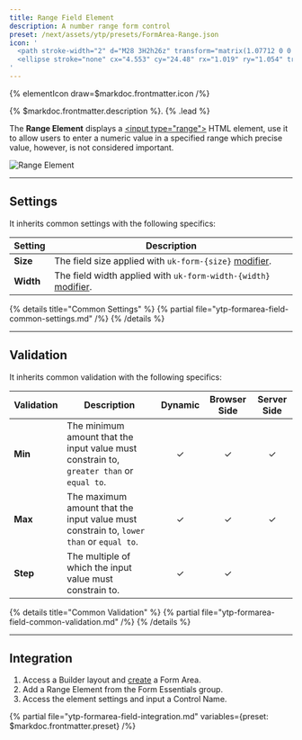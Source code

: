 ```yaml
---
title: Range Field Element
description: A number range form control
preset: /next/assets/ytp/presets/FormArea-Range.json
icon: '
  <path stroke-width="2" d="M28 3H2h26z" transform="matrix(1.07712 0 0 1 -1.16509 12)"/>
  <ellipse stroke="none" cx="4.553" cy="24.48" rx="1.019" ry="1.054" transform="matrix(4.6174 0 0 4.42474 -6.02189 -93.31628)"/>
'
---
```


{% elementIcon draw=$markdoc.frontmatter.icon /%}

{% $markdoc.frontmatter.description %}. {% .lead %}

The **Range Element** displays a [\<input type="range"\>](https://developer.mozilla.org/en-US/docs/Web/HTML/Element/input/range) HTML element, use it to allow users to enter a numeric value in a specified range which precise value, however, is not considered important.

![Range Element](/next/assets/ytp/forms/fields/range.webp)

---

## Settings

It inherits common settings with the following specifics:

| Setting | Description |
| ------- | ----------- |
| **Size** | The field size applied with `uk-form-{size}` [modifier](https://getuikit.com/docs/form#size-modifiers). |
| **Width** | The field width applied with `uk-form-width-{width}` [modifier](https://getuikit.com/docs/form#width-modifiers). |

{% details title="Common Settings" %}
    {% partial file="ytp-formarea-field-common-settings.md" /%}
{% /details %}

---

## Validation

It inherits common validation with the following specifics:

| Validation | Description | Dynamic | Browser Side | Server Side |
| ---------- | ----------- | :-----: | :----------: | :---------: |
| **Min** | The minimum amount that the input value must constrain to, `greater than` or `equal to`. | &#x2713; | &#x2713; | &#x2713; |
| **Max** | The maximum amount that the input value must constrain to, `lower than` or `equal to`. | &#x2713; | &#x2713; | &#x2713; |
| **Step** | The multiple of which the input value must constrain to. | &#x2713; | &#x2713; |

{% details title="Common Validation" %}
    {% partial file="ytp-formarea-field-common-validation.md" /%}
{% /details %}

---

## Integration

1. Access a Builder layout and [create](../../setup#creating-a-form) a Form Area.
1. Add a Range Element from the Form Essentials group.
1. Access the element settings and input a Control Name.

{% partial file="ytp-formarea-field-integration.md" variables={preset: $markdoc.frontmatter.preset} /%}
